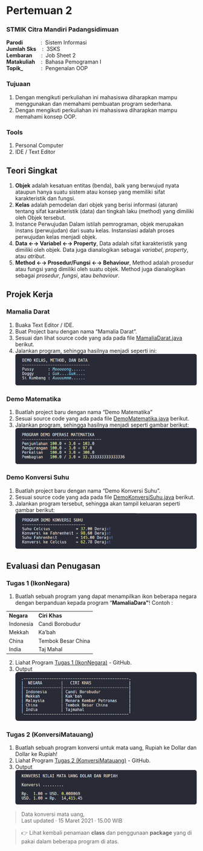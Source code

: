 # Pertemuan 2

### STMIK Citra Mandiri Padangsidimuan

**Parodi**&nbsp;&nbsp;&nbsp;&nbsp;&nbsp;&nbsp;&nbsp;&nbsp;&nbsp;&nbsp;&nbsp;&nbsp;:&nbsp;&nbsp;Sistem Informasi <br>
**Jumlah Sks**&nbsp;&nbsp;&nbsp;&nbsp;:&nbsp;&nbsp;3SKS <br>
**Lembaran**&nbsp;&nbsp;&nbsp;&nbsp;&nbsp;&nbsp;:&nbsp;&nbsp;Job Sheet 2 <br>
**Matakuliah**&nbsp;&nbsp;&nbsp;&nbsp;:&nbsp;&nbsp;Bahasa Pemograman I <br>
**Topik_**&nbsp;&nbsp;&nbsp;&nbsp;&nbsp;&nbsp;&nbsp;&nbsp;&nbsp;&nbsp;&nbsp;&nbsp;:&nbsp;&nbsp;Pengenalan OOP

### Tujuaan

1. Dengan mengikuti perkuliahan ini mahasiswa diharapkan mampu menggunakan dan memahami pembuatan program sederhana.
2. Dengan mengikuti perkuliahan ini mahasiswa diharapkan mampu memahami konsep OOP.

### Tools

1. Personal Computer
2. IDE / Text Editor 

## Teori Singkat

1. **Objek** adalah kesatuan entitas (benda), baik yang berwujud nyata ataupun hanya suatu sistem atau konsep yang memiliki sifat karakteristik dan fungsi.
2. **Kelas** adalah pemodelan dari objek yang berisi informasi (aturan) tentang sifat karakteristik (data) dan tingkah laku (method) yang dimiliki oleh Objek tersebut.
3. Instance Perwujudan
Dalam istilah pemrograman, objek merupakan instans (perwujudan) dari suatu kelas. Instansiasi adalah proses perwujudan kelas menjadi objek.
4. **Data &larr;&rarr; Variabel &larr;&rarr; Property**, Data adalah sifat karakteristik yang dimiliki oleh objek. Data juga dianalogikan sebagai *variabel*, *property*, atau *atribut*.
5. **Method &larr;&rarr; Prosedur/Fungsi &larr;&rarr; Behaviour**, Method adalah prosedur atau fungsi yang dimiliki oleh suatu objek. Method juga dianalogikan sebagai *prosedur*, *fungsi*, atau *behaviour*.

## Projek Kerja

### Mamalia Darat

1. Buaka Text Editor / IDE.
2. Buat Project baru dengan nama “Mamalia Darat”.
3. Sesuai dan lihat source code yang ada pada file [MamaliaDarat.java](https://github.com/Fajar-ab/Pemograman-Dasar-JAVA-SCM/blob/master/Pertemuan%2002/Mamalia%20Darat/src/mamaliadarat/MamaliaDarat.java "Buka di Github") berikut.
4. Jalankan program, sehingga hasilnya menjadi seperti ini:
![Output - Mamalia Darat](https://github.com/Fajar-ab/Pemograman-Dasar-JAVA-SCM/blob/master/Image/%23P02%20-%2001.png "Output - Mamalia Darat")

### Demo Matematika

1. Buatlah project baru dengan nama “Demo Matematika”
2. Sesuai source code yang ada pada file [DemoMatematika.java](https://github.com/Fajar-ab/Pemograman-Dasar-JAVA-SCM/blob/master/Pertemuan%2002/Demo%20Matematika/src/demomatematika/DemoMatematika.java "Buka di Github") berikut.
3. Jalankan program, sehingga hasilnya menjadi seperti gambar berikut:
![Output - Demo Matematika](https://github.com/Fajar-ab/Pemograman-Dasar-JAVA-SCM/blob/master/Image/%23P02%20-%2002.png "Output - Demo Matematika")

### Demo Konversi Suhu

1. Buatlah project baru dengan nama “Demo Konversi Suhu”.
2. Sesuai source code yang ada pada file [DemoKonversiSuhu.java](https://github.com/Fajar-ab/Pemograman-Dasar-JAVA-SCM/blob/master/Pertemuan%2002/Demo%20Konversi%20Suhu/src/demokonversisuhu/DemoKonversiSuhu.java "Buka di Github") berikut.
3. Jalankan program tersebut, sehingga akan tampil keluaran seperti gambar berikut:
![Output - Mamalia Darat](https://github.com/Fajar-ab/Pemograman-Dasar-JAVA-SCM/blob/master/Image/%23P02%20-%2005.png "Output - Demo Konversi Suhu")

## Evaluasi dan Penugasan

###  Tugas 1 (IkonNegara)

1. Buatlah sebuah program yang dapat menampilkan ikon beberapa negara dengan berpanduan kepada program “**MamaliaDara"**!
Contoh :
<table>
	<tr>
		<td><b>Negara</b></td>
		<td><b>Ciri Khas</b></td>
	</tr>
	<tr>
		<td>Indonesia</td>
		<td>Candi Borobudur</td>
	</tr>
	<tr>
		<td>Mekkah</td>
		<td>Ka’bah</td>
	</tr>
	<tr>
		<td>China</td>
		<td>Tembok Besar China</td>
	</tr>
	<tr>
		<td>India </td>
		<td>Taj Mahal</td>
	</tr>
</table>

2. Liahat Program [Tugas 1 (IkonNegara)](https://github.com/Fajar-ab/Pemograman-Dasar-JAVA-SCM/tree/master/Pertemuan%2002/Tugas%201%20(IkonNegara)/src/ikonnegara "Buka di Github") - GitHub. 
3. Output <br>
	![Output - Tugas 1 (IkonNegara)](https://github.com/Fajar-ab/Pemograman-Dasar-JAVA-SCM/blob/master/Image/%23P02%20-%2004.png "Output - Tugas 1 (IkonNegara")

### Tugas 2 (KonversiMatauang) 

1. Buatlah sebuah program konversi untuk mata uang, Rupiah ke Dollar dan Dollar ke Rupiah!
2. Liahat Program [Tugas 2 (KonversiMatauang)](https://github.com/Fajar-ab/Pemograman-Dasar-JAVA-SCM/tree/master/Pertemuan%2002/Tugas%202%20(KonversiMatauang)/src/konversimatauang "Buka di Github") - GitHub. 
2. Output <br>
	![Output - Tugas 2 (KonversiMatauang)](https://github.com/Fajar-ab/Pemograman-Dasar-JAVA-SCM/blob/master/Image/%23P02%20-%2003.png "Output - Tugas 2 (KonversiMatauang)")

> Data konversi mata uang, <br>
> Last updated · 15 Maret 2021 · 15.00 WIB

> 👉 Lihat kembali penamaan **class** dan penggunaan **package** yang di pakai dalam beberapa program di atas.

